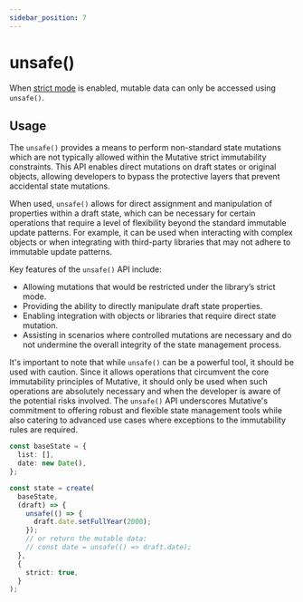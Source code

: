 ```yaml
---
sidebar_position: 7
---
```


# unsafe()

When [strict mode](/docs/advanced-guides/strict-mode) is enabled, mutable data can only be accessed using `unsafe()`.

## Usage

The `unsafe()` provides a means to perform non-standard state mutations which are not typically allowed within the Mutative strict immutability constraints. This API enables direct mutations on draft states or original objects, allowing developers to bypass the protective layers that prevent accidental state mutations.

When used, `unsafe()` allows for direct assignment and manipulation of properties within a draft state, which can be necessary for certain operations that require a level of flexibility beyond the standard immutable update patterns. For example, it can be used when interacting with complex objects or when integrating with third-party libraries that may not adhere to immutable update patterns.

Key features of the `unsafe()` API include:

- Allowing mutations that would be restricted under the library’s strict mode.
- Providing the ability to directly manipulate draft state properties.
- Enabling integration with objects or libraries that require direct state mutation.
- Assisting in scenarios where controlled mutations are necessary and do not undermine the overall integrity of the state management process.

It's important to note that while `unsafe()` can be a powerful tool, it should be used with caution. Since it allows operations that circumvent the core immutability principles of Mutative, it should only be used when such operations are absolutely necessary and when the developer is aware of the potential risks involved. The `unsafe()` API underscores Mutative's commitment to offering robust and flexible state management tools while also catering to advanced use cases where exceptions to the immutability rules are required.

```ts
const baseState = {
  list: [],
  date: new Date(),
};

const state = create(
  baseState,
  (draft) => {
    unsafe(() => {
      draft.date.setFullYear(2000);
    });
    // or return the mutable data:
    // const date = unsafe(() => draft.date);
  },
  {
    strict: true,
  }
);
```

